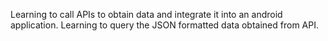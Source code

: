 Learning to call APIs to obtain data and integrate it into an android application.
Learning to query the JSON formatted data obtained from API.
